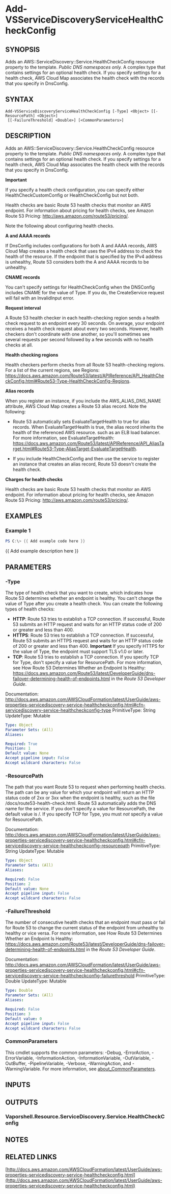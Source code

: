 # Add-VSServiceDiscoveryServiceHealthCheckConfig

## SYNOPSIS
Adds an AWS::ServiceDiscovery::Service.HealthCheckConfig resource property to the template.
*Public DNS namespaces only.* A complex type that contains settings for an optional health check.
If you specify settings for a health check, AWS Cloud Map associates the health check with the records that you specify in DnsConfig.

## SYNTAX

```
Add-VSServiceDiscoveryServiceHealthCheckConfig [-Type] <Object> [[-ResourcePath] <Object>]
 [[-FailureThreshold] <Double>] [<CommonParameters>]
```

## DESCRIPTION
Adds an AWS::ServiceDiscovery::Service.HealthCheckConfig resource property to the template.
*Public DNS namespaces only.* A complex type that contains settings for an optional health check.
If you specify settings for a health check, AWS Cloud Map associates the health check with the records that you specify in DnsConfig.

**Important**

If you specify a health check configuration, you can specify either HealthCheckCustomConfig or HealthCheckConfig but not both.

Health checks are basic Route 53 health checks that monitor an AWS endpoint.
For information about pricing for health checks, see Amazon Route 53 Pricing: http://aws.amazon.com/route53/pricing/.

Note the following about configuring health checks.

**A and AAAA records**

If DnsConfig includes configurations for both A and AAAA records, AWS Cloud Map creates a health check that uses the IPv4 address to check the health of the resource.
If the endpoint that is specified by the IPv4 address is unhealthy, Route 53 considers both the A and AAAA records to be unhealthy.

**CNAME records**

You can't specify settings for HealthCheckConfig when the DNSConfig includes CNAME for the value of Type.
If you do, the CreateService request will fail with an InvalidInput error.

**Request interval**

A Route 53 health checker in each health-checking region sends a health check request to an endpoint every 30 seconds.
On average, your endpoint receives a health check request about every two seconds.
However, health checkers don't coordinate with one another, so you'll sometimes see several requests per second followed by a few seconds with no health checks at all.

**Health checking regions**

Health checkers perform checks from all Route 53 health-checking regions.
For a list of the current regions, see Regions: https://docs.aws.amazon.com/Route53/latest/APIReference/API_HealthCheckConfig.html#Route53-Type-HealthCheckConfig-Regions.

**Alias records**

When you register an instance, if you include the AWS_ALIAS_DNS_NAME attribute, AWS Cloud Map creates a Route 53 alias record.
Note the following:

+ Route 53 automatically sets EvaluateTargetHealth to true for alias records.
When EvaluateTargetHealth is true, the alias record inherits the health of the referenced AWS resource.
such as an ELB load balancer.
For more information, see EvaluateTargetHealth: https://docs.aws.amazon.com/Route53/latest/APIReference/API_AliasTarget.html#Route53-Type-AliasTarget-EvaluateTargetHealth.

+ If you include HealthCheckConfig and then use the service to register an instance that creates an alias record, Route 53 doesn't create the health check.

**Charges for health checks**

Health checks are basic Route 53 health checks that monitor an AWS endpoint.
For information about pricing for health checks, see Amazon Route 53 Pricing: http://aws.amazon.com/route53/pricing/.

## EXAMPLES

### Example 1
```powershell
PS C:\> {{ Add example code here }}
```

{{ Add example description here }}

## PARAMETERS

### -Type
The type of health check that you want to create, which indicates how Route 53 determines whether an endpoint is healthy.
You can't change the value of Type after you create a health check.
You can create the following types of health checks:
+  **HTTP**: Route 53 tries to establish a TCP connection.
If successful, Route 53 submits an HTTP request and waits for an HTTP status code of 200 or greater and less than 400.
+  **HTTPS**: Route 53 tries to establish a TCP connection.
If successful, Route 53 submits an HTTPS request and waits for an HTTP status code of 200 or greater and less than 400.
**Important**
If you specify HTTPS for the value of Type, the endpoint must support TLS v1.0 or later.
+  **TCP**: Route 53 tries to establish a TCP connection.
If you specify TCP for Type, don't specify a value for ResourcePath.
For more information, see How Route 53 Determines Whether an Endpoint Is Healthy: https://docs.aws.amazon.com/Route53/latest/DeveloperGuide/dns-failover-determining-health-of-endpoints.html in the *Route 53 Developer Guide*.

Documentation: http://docs.aws.amazon.com/AWSCloudFormation/latest/UserGuide/aws-properties-servicediscovery-service-healthcheckconfig.html#cfn-servicediscovery-service-healthcheckconfig-type
PrimitiveType: String
UpdateType: Mutable

```yaml
Type: Object
Parameter Sets: (All)
Aliases:

Required: True
Position: 1
Default value: None
Accept pipeline input: False
Accept wildcard characters: False
```

### -ResourcePath
The path that you want Route 53 to request when performing health checks.
The path can be any value for which your endpoint will return an HTTP status code of 2xx or 3xx when the endpoint is healthy, such as the file /docs/route53-health-check.html.
Route 53 automatically adds the DNS name for the service.
If you don't specify a value for ResourcePath, the default value is /.
If you specify TCP for Type, you must *not* specify a value for ResourcePath.

Documentation: http://docs.aws.amazon.com/AWSCloudFormation/latest/UserGuide/aws-properties-servicediscovery-service-healthcheckconfig.html#cfn-servicediscovery-service-healthcheckconfig-resourcepath
PrimitiveType: String
UpdateType: Mutable

```yaml
Type: Object
Parameter Sets: (All)
Aliases:

Required: False
Position: 2
Default value: None
Accept pipeline input: False
Accept wildcard characters: False
```

### -FailureThreshold
The number of consecutive health checks that an endpoint must pass or fail for Route 53 to change the current status of the endpoint from unhealthy to healthy or vice versa.
For more information, see How Route 53 Determines Whether an Endpoint Is Healthy: https://docs.aws.amazon.com/Route53/latest/DeveloperGuide/dns-failover-determining-health-of-endpoints.html in the *Route 53 Developer Guide*.

Documentation: http://docs.aws.amazon.com/AWSCloudFormation/latest/UserGuide/aws-properties-servicediscovery-service-healthcheckconfig.html#cfn-servicediscovery-service-healthcheckconfig-failurethreshold
PrimitiveType: Double
UpdateType: Mutable

```yaml
Type: Double
Parameter Sets: (All)
Aliases:

Required: False
Position: 3
Default value: 0
Accept pipeline input: False
Accept wildcard characters: False
```

### CommonParameters
This cmdlet supports the common parameters: -Debug, -ErrorAction, -ErrorVariable, -InformationAction, -InformationVariable, -OutVariable, -OutBuffer, -PipelineVariable, -Verbose, -WarningAction, and -WarningVariable. For more information, see [about_CommonParameters](http://go.microsoft.com/fwlink/?LinkID=113216).

## INPUTS

## OUTPUTS

### Vaporshell.Resource.ServiceDiscovery.Service.HealthCheckConfig
## NOTES

## RELATED LINKS

[http://docs.aws.amazon.com/AWSCloudFormation/latest/UserGuide/aws-properties-servicediscovery-service-healthcheckconfig.html](http://docs.aws.amazon.com/AWSCloudFormation/latest/UserGuide/aws-properties-servicediscovery-service-healthcheckconfig.html)

